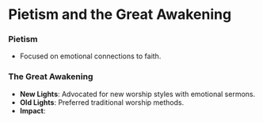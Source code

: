 # Pietism and the Great Awakening
### Pietism
- Focused on emotional connections to faith.

### The Great Awakening
- **New Lights**: Advocated for new worship styles with emotional sermons.  
- **Old Lights**: Preferred traditional worship methods.  
- **Impact**: